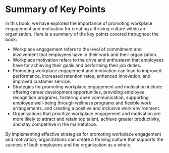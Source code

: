 Summary of Key Points
=================================

In this book, we have explored the importance of promoting workplace engagement and motivation for creating a thriving culture within an organization. Here is a summary of the key points covered throughout the book:

* Workplace engagement refers to the level of commitment and involvement that employees have in their work and their organization.
* Workplace motivation refers to the drive and enthusiasm that employees have for achieving their goals and performing their job duties.
* Promoting workplace engagement and motivation can lead to improved performance, increased retention rates, enhanced innovation, and improved customer service.
* Strategies for promoting workplace engagement and motivation include offering career development opportunities, providing employee recognition programs, fostering open communication, supporting employee well-being through wellness programs and flexible work arrangements, and creating a positive and inclusive work environment.
* Organizations that prioritize workplace engagement and motivation are more likely to attract and retain top talent, achieve greater productivity, and stay competitive in the marketplace.

By implementing effective strategies for promoting workplace engagement and motivation, organizations can create a thriving culture that supports the success of both employees and the organization as a whole.
